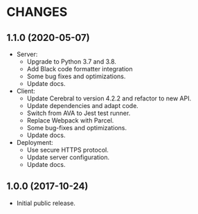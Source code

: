 # CHANGES

## 1.1.0 (2020-05-07)

- Server:
  - Upgrade to Python 3.7 and 3.8.
  - Add Black code formatter integration
  - Some bug fixes and optimizations.
  - Update docs.
- Client:
  - Update Cerebral to version 4.2.2 and refactor to new API.
  - Update dependencies and adapt code.
  - Switch from AVA to Jest test runner.
  - Replace Webpack with Parcel.
  - Some bug-fixes and optimizations.
  - Update docs.
- Deployment:
  - Use secure HTTPS protocol.
  - Update server configuration.
  - Update docs.

## 1.0.0 (2017-10-24)

- Initial public release.
